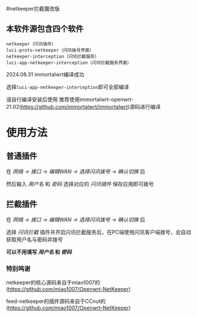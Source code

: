#netkeeper拦截魔改版

## 本软件源包含四个软件
```
netkeeper（闪讯插件）
luci-proto-netkeeper（闪讯拨号界面）
netkeeper-interception（闪讯拦截服务）
luci-app-netkeeper-interception（闪讯拦截服务界面）
```
2024.08.31 immortalwrt编译成功

选择```luci-app-netkeeper-interception```即可全部编译

请自行编译安装后使用
推荐使用immortalwrt-openwrt-21.02(https://github.com/immortalwrt/immortalwrt)源码进行编译
# 使用方法

## 普通插件

在 _网络 -> 接口 -> 编辑WAN -> 选择闪讯拨号 -> 确认切换_ 后

然后输入 _用户名_ 和 _密码_ 选择对应的 _闪讯插件_ 保存应用即可拨号

## 拦截插件

在 _网络 -> 接口 -> 编辑WAN -> 选择闪讯拨号 -> 确认切换_ 后

选择 _闪讯拦截_ 插件并开启闪讯拦截服务后，在PC端使用闪讯客户端拨号，会自动获取用户名与密码并拨号

**可以不用填写 _用户名_ 和 _密码_**

### 特别鸣谢
netkeeper的核心源码来自于miao1007的(https://github.com/miao1007/Openwrt-NetKeeper)

feed-netkeeper的插件源码来自于CCnut的(https://github.com/miao1007/Openwrt-NetKeeper)
